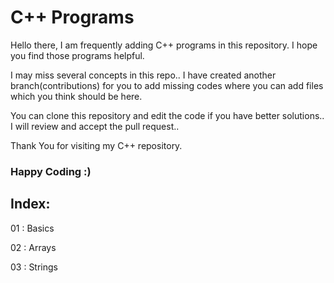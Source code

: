 # C++ Programs 

Hello there, I am frequently adding C++ programs in this repository. I hope you find those programs helpful. 

I may miss several concepts in this repo.. I have created another branch(contributions) for you to add missing codes where you can add files which you think should be here.

You can clone this repository and edit the code if you have better solutions.. I will review and accept the pull request..

Thank You for visiting my C++ repository. 

### Happy Coding :)

## Index: 

01 : Basics 

02 : Arrays 

03 : Strings 
